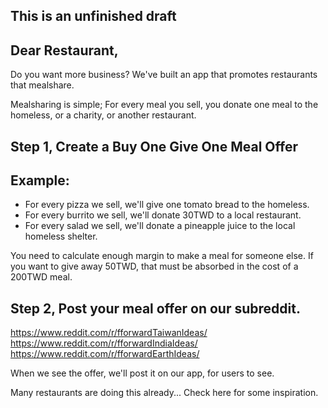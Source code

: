 ## **This is an unfinished draft**

## Dear Restaurant,

Do you want more business? We've built an app that promotes restaurants that mealshare.

Mealsharing is simple; For every meal you sell, you donate one meal to the homeless, or a charity, or another restaurant.

## Step 1, Create a Buy One Give One Meal Offer

## Example:

- For every pizza we sell, we'll give one tomato bread to the homeless.
- For every burrito we sell, we'll donate 30TWD to a local restaurant.
- For every salad we sell, we'll donate a pineapple juice to the local homeless shelter.

You need to calculate enough margin to make a meal for someone else. If you want to give away 50TWD, that 
must be absorbed in the cost of a 200TWD meal.

## Step 2, Post your meal offer on our subreddit.

https://www.reddit.com/r/fforwardTaiwanIdeas/
https://www.reddit.com/r/fforwardIndiaIdeas/
https://www.reddit.com/r/fforwardEarthIdeas/

When we see the offer, we'll post it on our app, for users to see.

Many restaurants are doing this already... Check here for some inspiration.








